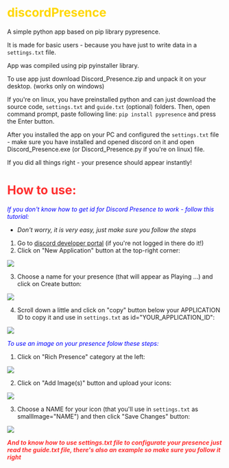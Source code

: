 # <font color="gold">discordPresence</font>

A simple python app based on pip library pypresence. 

It is made for basic users - because you have just to write data in a `settings.txt` file. 

App was compiled using pip pyinstaller library.

To use app just download Discord_Presence.zip and unpack it on your desktop. (works only on windows)

If you're on linux, you have preinstalled python and can just download the source code, `settings.txt` and `guide.txt` (optional) folders.
Then, open command prompt, paste following line: `pip install pypresence` and press the Enter button.

After you installed the app on your PC and configured the `settings.txt` file - make sure you have installed and opened discord on it
and open Discord_Presence.exe (or Discord_Presence.py if you're on linux) file.

If you did all things right - your presence should appear instantly!

# <font color="#ff3030">How to use:</font>

<i><font color="blue">If you don't know how to get id for Discord Presence to work - follow this tutorial:</font></i>

- *Don't worry, it is very easy, just make sure you follow the steps*

1. Go to <a href="https://discord.com/developers/applications">discord developer portal</a> (if you're not logged in there do it!)
2. Click on "New Application" button at the top-right corner:

<img src="https://cdn.discordapp.com/attachments/967769915903856640/985997860095017021/file1.png" />

3. Choose a name for your presence (that will appear as Playing ...) and click on Create button:

<img src="https://cdn.discordapp.com/attachments/967769915903856640/985997546654691328/file2.png" />

4. Scroll down a little and click on "copy" button below your APPLICATION ID to copy it and use in `settings.txt` as id="YOUR_APPLICATION_ID":

<img src="https://cdn.discordapp.com/attachments/967769915903856640/985997547480961155/file3.png" />

<i><font color="blue">To use an image on your presence folow these steps:</font></i>

1. Click on "Rich Presence" category at the left:

<img src="https://cdn.discordapp.com/attachments/967769915903856640/985997546273001482/file4.png" />

2. Click on "Add Image(s)" button and upload your icons:

<img src="https://cdn.discordapp.com/attachments/967769915903856640/985997547019571230/file5.png" />

3. Choose a NAME for your icon (that you'll use in `settings.txt` as smallImage="NAME") and then click "Save Changes" button:

<img src="https://cdn.discordapp.com/attachments/967769915903856640/985997545744531467/file6.png" />

<font color="#ff3030">***And to know how to use settings.txt file to configurate your presence just read the guide.txt file, 
there's also an example so make sure you follow it right***</font>

